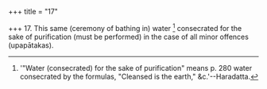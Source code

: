 +++
title = "17"

+++
17. This same (ceremony of bathing in) water [^7]  consecrated for the sake of purification (must be performed) in the case of all minor offences (upapātakas).


[^7]:  '"Water (consecrated) for the sake of purification" means p. 280 water consecrated by the formulas, "Cleansed is the earth," &c.'--Haradatta.
